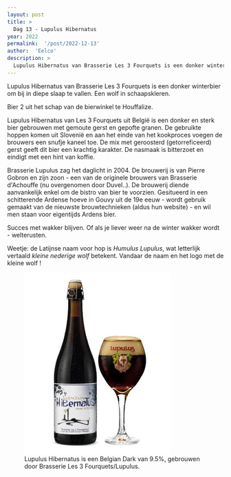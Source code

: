 ```yaml
---
layout: post
title: >
  Dag 13 - Lupulus Hibernatus 
year: 2022
permalink:  '/post/2022-12-13'
author:  'Eelco'
description: >
  Lupulus Hibernatus van Brasserie Les 3 Fourquets is een donker winterbier om bij in diepe slaap te vallen. Een wolf in schaapskleren.
---
```

<p class='intro'><span class='dropcap'>L</span>upulus Hibernatus van Brasserie Les 3 Fourquets is een donker winterbier om bij in diepe slaap te vallen. Een wolf in schaapskleren.</p>

Bier 2 uit het schap van de bierwinkel te Houffalize.

Lupulus Hibernatus van Les 3 Fourquets uit België is een donker en sterk bier gebrouwen met gemoute gerst en gepofte granen. De gebruikte hoppen komen uit Slovenië en aan het einde van het kookproces voegen de brouwers een snufje kaneel toe. De mix met geroosterd (getorreficeerd) gerst geeft dit bier een krachtig karakter. De nasmaak is bitterzoet en eindigt met een hint van koffie.

Brasserie Lupulus zag het daglicht in 2004. De brouwerij is van Pierre Gobron en zijn zoon - een van de originele brouwers van Brasserie d'Achouffe (nu overgenomen door Duvel..). De brouwerij diende aanvankelijk enkel om de bistro van bier te voorzien. Gesitueerd in een schitterende Ardense hoeve in Gouvy uit de 19e eeuw - wordt gebruik gemaakt van de nieuwste brouwtechnieken (aldus hun website) - en wil men staan voor eigentijds Ardens bier.

Succes met wakker blijven. Of als je liever weer na de winter wakker wordt - welterusten.

Weetje: de Latijnse naam voor hop is *Humulus Lupulus*, wat letterlijk vertaald *kleine nederige wolf* betekent. Vandaar de naam en het logo met de kleine wolf !





<figure><img src='/assets/img/beer_2022-12-13.jpg' alt=''/> <figcaption>Lupulus Hibernatus  is een Belgian Dark van 9.5%, gebrouwen door Brasserie Les 3 Fourquets/Lupulus.</figcaption></figure>
